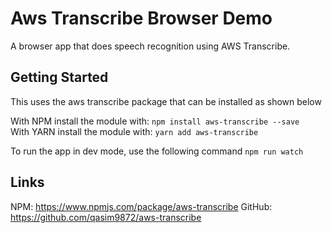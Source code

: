# Aws Transcribe Browser Demo

A browser app that does speech recognition using AWS Transcribe.

## Getting Started

This uses the aws transcribe package that can be installed as shown below

With NPM install the module with: `npm install aws-transcribe --save`  
With YARN install the module with: `yarn add aws-transcribe`

To run the app in dev mode, use the following command
`npm run watch`

## Links

NPM: https://www.npmjs.com/package/aws-transcribe
GitHub: https://github.com/qasim9872/aws-transcribe
